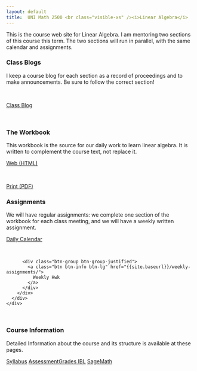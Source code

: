 ```yaml
---
layout: default
title:  UNI Math 2500 <br class="visible-xs" /><i>Linear Algebra</i>
---
```


<div class="row">
  <div class="col-xs-12">
    <p class="lead">
      This is the course web site for Linear Algebra. I am mentoring two sections of
      this course this term. The two sections will run in parallel, with the same
      calendar and assignments.
    </p>
  </div>
</div>

<div class="row">
  <div class="col-xs-6 col-md-4">
    <h3>Class Blogs</h3>
    <p>
      I keep a course blog for each section as a record of proceedings and to make
      announcements. Be sure to follow the correct section!
    </p>
    <div>
      <p><br /></p>
    </div>
    <div class="btn-group btn-group-justified">
      <a class="btn btn-success btn-lg" href="{{site.baseurl}}/section01/">Class Blog </a>
    </div>
    <div>
      <p><br /></p>
    </div>
  </div>
  <div class="col-xs-6 col-md-4">
    <h3>The Workbook</h3>
    <p>
      This workbook is the source for our daily work to learn linear algebra. It
      is written to complement the course text, not replace it.
    </p>
    <div class="btn-group btn-group-justified">
      <a class="btn btn-primary btn-lg" href="{{site.baseurl}}/course-materials/workbook/LinAlgWorkbook.html">
        Web (HTML)
      </a>
    </div>
    <div>
      <p><br /></p>
    </div>
    <div class="btn-group btn-group-justified">
      <a class="btn btn-default btn-lg" href="{{site.baseurl}}/course-materials/workbook/LinAlgWorkbook.pdf">
        Print (PDF)
      </a>
    </div>
  </div>

  <div class="col-xs-12 col-md-4">
    <h3>Assignments</h3>
    <p>
      We will have regular assignments: we complete one section of the workbook
      for each class meeting, and we will have a weekly written assignment.
    </p>
      <div class="row">
        <div class="col-xs-6 col-md-12">
          <div class="btn-group btn-group-justified">
            <a class="btn btn-warning btn-lg" href="{{site.baseurl}}/calendar/">
              Daily Calendar
            </a>
          </div>
        </div>
        <div class="col-md-12 hidden-xs hidden-sm">
          <p><br /></p>
        </div>
        <div class="col-xs-6 col-md-12">

          <div class="btn-group btn-group-justified">
            <a class="btn btn-info btn-lg" href="{{site.baseurl}}/weekly-assignments/">
              Weekly Hwk
            </a>
          </div>
        </div>
      </div>
    </div>
  </div>

<div class="row visible-xs visible-sm">
 <p><br /></p>
</div>

<div class="row">
  <div class="col-xs-12">
   <h3>Course Information</h3>
   <p>
     Detailed Information about the course and its structure is available at these
     pages.
    </p>
    <div class="btn-group btn-group-justified">
      <a class="btn btn-default" href="{{site.baseurl}}/syllabus/">Syllabus</a>
      <a class="btn btn-default" href="{{site.baseurl}}/standards-based-assessment/">
        <span class="hidden-xs">Assessment</span><span class="visible-xs">Grades</span>
      </a>
      <a class="btn btn-default" href="{{site.baseurl}}/inquiry-based-learning/">IBL</a>
      <a class="btn btn-default" href="{{site.baseurl}}/sage-math/">SageMath</a>
    </div>
  </div>
</div>

<div class="row visible-xs visible-sm">
  <p><br /></p>
</div>
